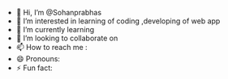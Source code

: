 - 👋 Hi, I’m @Sohanprabhas
- 👀 I’m interested in learning of coding ,developing of web app
- 🌱 I’m currently learning 
- 💞️ I’m looking to collaborate on 
- 📫 How to reach me :
- 😄 Pronouns:
- ⚡ Fun fact: 

<!---
Sohanprabhas/Sohanprabhas is a ✨ special ✨ repository because its `README.md` (this file) appears on your GitHub profile.
You can click the Preview link to take a look at your changes.
--->
